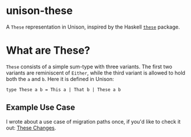 # unison-these

A `These` representation in Unison, inspired by the Haskell [`these`](https://hackage.haskell.org/package/these) package.

# What are These?

`These` consists of a simple sum-type with three variants. The first two variants are reminiscent of `Either`,
while the third variant is allowed to hold both the `a` and `b`. Here it is defined in Unison:

```
type These a b = This a | That b | These a b
```

## Example Use Case

I wrote about a use case of migration paths once, if you'd like to check it out: [These Changes](https://fintanh.github.io/posts/these-changes.html).
